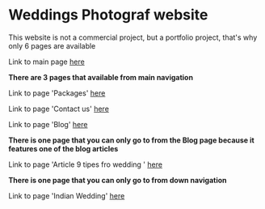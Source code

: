 # Weddings Photograf website

This website is not a commercial project, but a portfolio project, that's why only 6 pages are available

Link to main page [here](https://ruslana-p.github.io/Portfolio/weddings_photograf_site/public/index.html)

**There are 3 pages that available from main navigation**

Link to page 'Packages' [here](https://ruslana-p.github.io/Portfolio/weddings_photograf_site/public/packages.html)

Link to page 'Contact us' [here](<https://ruslana-p.github.io/Portfolio/weddings_photograf_site(in_process)/public/contact-us.html>)

Link to page 'Blog' [here](https://ruslana-p.github.io/Portfolio/weddings_photograf_site/public/blog.html)

**There is оne page that you can only go to from the Blog page because it features one of the blog articles**

Link to page 'Article 9 tipes fro wedding ' [here](https://ruslana-p.github.io/Portfolio/weddings_photograf_site/public/article-9-tips.html)

**There is one page that you can only go to from down navigation**

Link to page 'Indian Wedding' [here](https://ruslana-p.github.io/Portfolio/weddings_photograf_site/public/indian-wedding.html)
